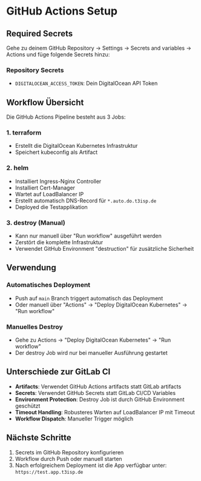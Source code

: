 # GitHub Actions Setup

## Required Secrets

Gehe zu deinem GitHub Repository → Settings → Secrets and variables → Actions und füge folgende Secrets hinzu:

### Repository Secrets
- `DIGITALOCEAN_ACCESS_TOKEN`: Dein DigitalOcean API Token

## Workflow Übersicht

Die GitHub Actions Pipeline besteht aus 3 Jobs:

### 1. terraform
- Erstellt die DigitalOcean Kubernetes Infrastruktur
- Speichert kubeconfig als Artifact

### 2. helm  
- Installiert Ingress-Nginx Controller
- Installiert Cert-Manager
- Wartet auf LoadBalancer IP
- Erstellt automatisch DNS-Record für `*.auto.do.t3isp.de`
- Deployed die Testapplikation

### 3. destroy (Manual)
- Kann nur manuell über "Run workflow" ausgeführt werden
- Zerstört die komplette Infrastruktur
- Verwendet GitHub Environment "destruction" für zusätzliche Sicherheit

## Verwendung

### Automatisches Deployment
- Push auf `main` Branch triggert automatisch das Deployment
- Oder manuell über "Actions" → "Deploy DigitalOcean Kubernetes" → "Run workflow"

### Manuelles Destroy
- Gehe zu Actions → "Deploy DigitalOcean Kubernetes" → "Run workflow"
- Der destroy Job wird nur bei manueller Ausführung gestartet

## Unterschiede zur GitLab CI

- **Artifacts**: Verwendet GitHub Actions artifacts statt GitLab artifacts
- **Secrets**: Verwendet GitHub Secrets statt GitLab CI/CD Variables  
- **Environment Protection**: Destroy Job ist durch GitHub Environment geschützt
- **Timeout Handling**: Robusteres Warten auf LoadBalancer IP mit Timeout
- **Workflow Dispatch**: Manueller Trigger möglich

## Nächste Schritte

1. Secrets im GitHub Repository konfigurieren
2. Workflow durch Push oder manuell starten
3. Nach erfolgreichem Deployment ist die App verfügbar unter: `https://test.app.t3isp.de`

<!-- Automatisierte DigitalOcean Kubernetes Deployment Pipeline mit GitHub Actions -->
<!-- Test: Pipeline triggert automatisch bei Code-Änderungen -->